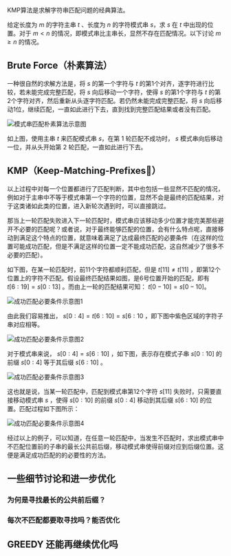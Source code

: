 KMP算法是求解字符串匹配问题的经典算法。

给定长度为 $m$ 的字符主串 $t$ 、长度为 $n$ 的字符模式串 $s$，求 $s$ 在 $t$ 中出现的位置。对于 $m < n$ 的情况，即模式串比主串长，显然不存在匹配情况。以下讨论 $m\geq n$ 的情况。

## Brute Force（朴素算法）
一种很自然的求解方法是，将 $s$ 的第一个字符与 $t$ 的第1个对齐，逐字符进行比较，若未能完成完整匹配，将 $s$ 向后移动一个字符，使得 $s$ 的第1个字符与 $t$ 的第2个字符对齐，然后重新从头逐字符匹配。若仍然未能完成完整匹配，将 $s$ 向后移动1位，继续匹配，一直如此进行下去，直到找到完整匹配结果或者没有匹配。

![模式串匹配朴素算法示意图](https://github.com/user-attachments/assets/481cb94b-123b-450b-b002-0a67dd449e2b)

如上图，使用主串 $t$ 来匹配模式串 $s$，在第 $\textrm{1}$ 轮匹配不成功时， $s$ 模式串向后移动一位，并从头开始第 $\textrm{2}$ 轮匹配，一直如此进行下去。

## KMP（Keep-Matching-Prefixes🫣）
以上过程中对每一个位置都进行了匹配判断，其中也包括一些显然不匹配的情况，例如对于主串中不等于模式串第一个字符的位置，显然不会是最终的匹配结果，对于这类诸如此类的位置，进入新轮次遇到时，可以直接跳过。

那当上一轮匹配失败进入下一轮匹配时，模式串应该移动多少位置才能完美那些避开不必要的匹配呢？或者说，对于最终能够匹配的位置，会有什么特点呢，直接移动到满足这个特点的位置，就意味着满足了达成最终匹配的必要条件（在这样的位置可能成功匹配，但是不满足这样的位置一定不能成功匹配，这自然减少了很多不必要的匹配）。

如下图，在某一轮匹配时，前11个字符都顺利匹配，但是 $t[11] \neq t[11]$ ，即第12个位置上的字符不匹配。假设最终匹配结果如图，是6号位置开始的匹配，即有 $t[6:19]=s[0:13]$ 。而由上一轮的匹配结果可知： $t[0-10]=s[0-10]$。

![成功匹配必要条件示意图1](https://github.com/user-attachments/assets/4dfeef11-8df9-441d-942c-3b688277ac10)

由此我们容易推出， $s[0:4]=t[6:10]=s[6:10$ ，即下图中紫色区域的字符子串对应相等。

![成功匹配必要条件示意图2](https://github.com/user-attachments/assets/93e32a5e-71e9-4c5e-a0bc-e0ec63f9d8c3)

对于模式串来说， $s[0:4]=s[6:10]$ ，如下图，表示存在模式子串 $s[0:10]$ 的前缀 $s[0:4]$ 等于其后缀 $s[6:10]$ 。

![成功匹配必要条件示意图3](https://github.com/user-attachments/assets/32eb05f0-a41c-447d-b359-e45c064f6c7d)

这也就是说，当某一轮匹配中，匹配到模式串第12个字符 $s[11]$ 失败时，只需要直接移动模式串 $s$ ，使得 $s[0:10]$ 的前缀 $s[0:4]$ 移动到其后缀 $s[6:10]$ 的位置。匹配过程如下图所示：

![成功匹配必要条件示意图4](https://github.com/user-attachments/assets/f01c94cf-d7ba-4017-9f43-91f7a63cb572)

经过以上的例子，可以知道，在任意一轮匹配中，当发生不匹配时，求出模式串中不匹配位置前的子串的最长公共前后缀，移动模式串使得前缀对应到后缀位置。这便是满足成功匹配的的必要性的方法。

## 一些细节讨论和进一步优化

### 为何是寻找最长的公共前后缀？

### 每次不匹配都要取寻找吗？能否优化

## GREEDY 还能再继续优化吗
